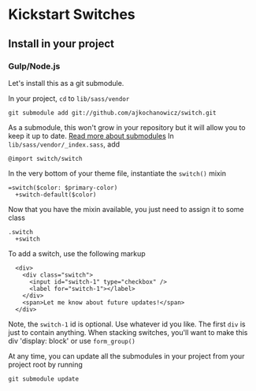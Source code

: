 # Kickstart Switches

## Install in your project

### Gulp/Node.js

Let's install this as a git submodule.

In your project, `cd` to `lib/sass/vendor`

    git submodule add git://github.com/ajkochanowicz/switch.git

As a submodule, this won't grow in your repository but it will allow you to
keep it up to date. [Read more about submodules](http://git-scm.com/book/en/Git-Tools-Submodules)
In `lib/sass/vendor/_index.sass`, add

    @import switch/switch

In the very bottom of your theme file, instantiate the `switch()` mixin

    =switch($color: $primary-color)
      +switch-default($color)

Now that you have the mixin available, you just need to assign it to some class

    .switch
      +switch

To add a switch, use the following markup 

      <div>
        <div class="switch">
          <input id="switch-1" type="checkbox" />
          <label for="switch-1"></label>
        </div>
        <span>Let me know about future updates!</span>
      </div>

Note, the `switch-1` id is optional. Use whatever id you like.
The first `div` is just to contain anything. When stacking switches, you'll want
to make this div 'display: block' or use `form_group()`

At any time, you can update all the submodules in your project from your project root by running

    git submodule update

